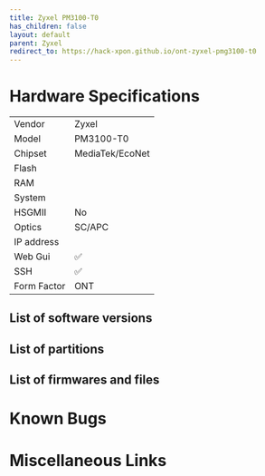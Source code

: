```yaml
---
title: Zyxel PM3100-T0 
has_children: false
layout: default
parent: Zyxel
redirect_to: https://hack-xpon.github.io/ont-zyxel-pmg3100-t0
---
```


# Hardware Specifications

|             |                 |
| ----------- | --------------- |
| Vendor      | Zyxel           |
| Model       | PM3100-T0       |
| Chipset     | MediaTek/EcoNet |
| Flash       |                 |
| RAM         |                 |
| System      |                 |
| HSGMII      | No              |
| Optics      | SC/APC          |
| IP address  |                 |
| Web Gui     | ✅              |
| SSH         | ✅              |
| Form Factor | ONT             |

## List of software versions
## List of partitions
## List of firmwares and files
# Known Bugs
# Miscellaneous Links
